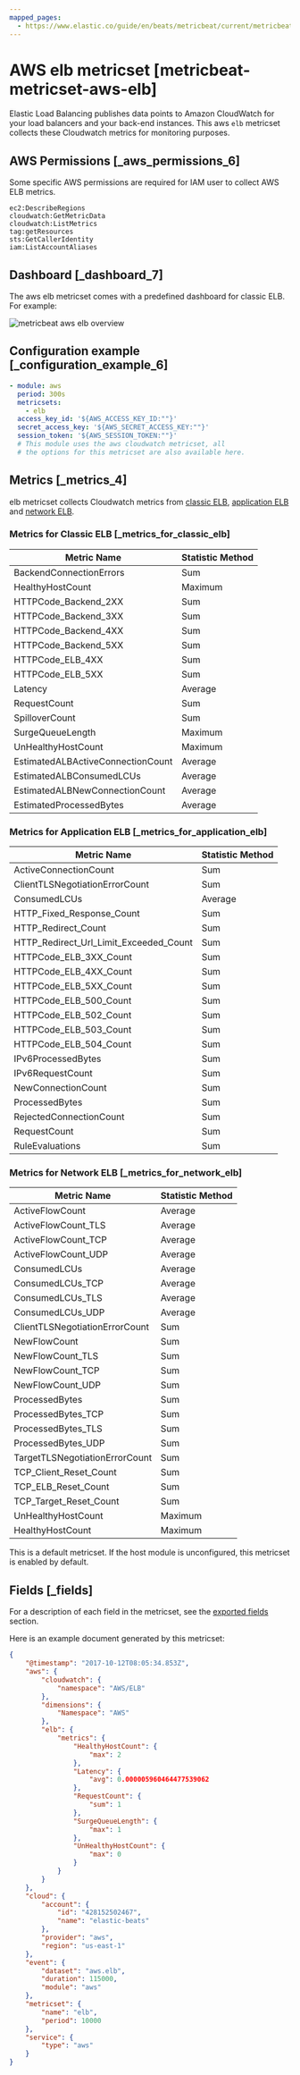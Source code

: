 ```yaml
---
mapped_pages:
  - https://www.elastic.co/guide/en/beats/metricbeat/current/metricbeat-metricset-aws-elb.html
---
```


# AWS elb metricset [metricbeat-metricset-aws-elb]

Elastic Load Balancing publishes data points to Amazon CloudWatch for your load balancers and your back-end instances. This aws `elb` metricset collects these Cloudwatch metrics for monitoring purposes.


## AWS Permissions [_aws_permissions_6]

Some specific AWS permissions are required for IAM user to collect AWS ELB metrics.

```
ec2:DescribeRegions
cloudwatch:GetMetricData
cloudwatch:ListMetrics
tag:getResources
sts:GetCallerIdentity
iam:ListAccountAliases
```


## Dashboard [_dashboard_7]

The aws elb metricset comes with a predefined dashboard for classic ELB. For example:

![metricbeat aws elb overview](images/metricbeat-aws-elb-overview.png)


## Configuration example [_configuration_example_6]

```yaml
- module: aws
  period: 300s
  metricsets:
    - elb
  access_key_id: '${AWS_ACCESS_KEY_ID:""}'
  secret_access_key: '${AWS_SECRET_ACCESS_KEY:""}'
  session_token: '${AWS_SESSION_TOKEN:""}'
  # This module uses the aws cloudwatch metricset, all
  # the options for this metricset are also available here.
```


## Metrics [_metrics_4]

elb metricset collects Cloudwatch metrics from [classic ELB](https://docs.aws.amazon.com/elasticloadbalancing/latest/classic/elb-cloudwatch-metrics.html), [application ELB](https://docs.aws.amazon.com/elasticloadbalancing/latest/application/load-balancer-cloudwatch-metrics.html) and [network ELB](https://docs.aws.amazon.com/elasticloadbalancing/latest/network/load-balancer-cloudwatch-metrics.html).


### Metrics for Classic ELB [_metrics_for_classic_elb]

| Metric Name | Statistic Method |
| --- | --- |
| BackendConnectionErrors | Sum |
| HealthyHostCount | Maximum |
| HTTPCode_Backend_2XX | Sum |
| HTTPCode_Backend_3XX | Sum |
| HTTPCode_Backend_4XX | Sum |
| HTTPCode_Backend_5XX | Sum |
| HTTPCode_ELB_4XX | Sum |
| HTTPCode_ELB_5XX | Sum |
| Latency | Average |
| RequestCount | Sum |
| SpilloverCount | Sum |
| SurgeQueueLength | Maximum |
| UnHealthyHostCount | Maximum |
| EstimatedALBActiveConnectionCount | Average |
| EstimatedALBConsumedLCUs | Average |
| EstimatedALBNewConnectionCount | Average |
| EstimatedProcessedBytes | Average |


### Metrics for Application ELB [_metrics_for_application_elb]

| Metric Name | Statistic Method |
| --- | --- |
| ActiveConnectionCount | Sum |
| ClientTLSNegotiationErrorCount | Sum |
| ConsumedLCUs | Average |
| HTTP_Fixed_Response_Count | Sum |
| HTTP_Redirect_Count | Sum |
| HTTP_Redirect_Url_Limit_Exceeded_Count | Sum |
| HTTPCode_ELB_3XX_Count | Sum |
| HTTPCode_ELB_4XX_Count | Sum |
| HTTPCode_ELB_5XX_Count | Sum |
| HTTPCode_ELB_500_Count | Sum |
| HTTPCode_ELB_502_Count | Sum |
| HTTPCode_ELB_503_Count | Sum |
| HTTPCode_ELB_504_Count | Sum |
| IPv6ProcessedBytes | Sum |
| IPv6RequestCount | Sum |
| NewConnectionCount | Sum |
| ProcessedBytes | Sum |
| RejectedConnectionCount | Sum |
| RequestCount | Sum |
| RuleEvaluations | Sum |


### Metrics for Network ELB [_metrics_for_network_elb]

| Metric Name | Statistic Method |
| --- | --- |
| ActiveFlowCount | Average |
| ActiveFlowCount_TLS | Average |
| ActiveFlowCount_TCP | Average |
| ActiveFlowCount_UDP | Average |
| ConsumedLCUs | Average |
| ConsumedLCUs_TCP | Average |
| ConsumedLCUs_TLS | Average |
| ConsumedLCUs_UDP | Average |
| ClientTLSNegotiationErrorCount | Sum |
| NewFlowCount | Sum |
| NewFlowCount_TLS | Sum |
| NewFlowCount_TCP | Sum |
| NewFlowCount_UDP | Sum |
| ProcessedBytes | Sum |
| ProcessedBytes_TCP | Sum |
| ProcessedBytes_TLS | Sum |
| ProcessedBytes_UDP | Sum |
| TargetTLSNegotiationErrorCount | Sum |
| TCP_Client_Reset_Count | Sum |
| TCP_ELB_Reset_Count | Sum |
| TCP_Target_Reset_Count | Sum |
| UnHealthyHostCount | Maximum |
| HealthyHostCount | Maximum |

This is a default metricset. If the host module is unconfigured, this metricset is enabled by default.

## Fields [_fields]

For a description of each field in the metricset, see the [exported fields](/reference/metricbeat/exported-fields-aws.md) section.

Here is an example document generated by this metricset:

```json
{
    "@timestamp": "2017-10-12T08:05:34.853Z",
    "aws": {
        "cloudwatch": {
            "namespace": "AWS/ELB"
        },
        "dimensions": {
            "Namespace": "AWS"
        },
        "elb": {
            "metrics": {
                "HealthyHostCount": {
                    "max": 2
                },
                "Latency": {
                    "avg": 0.000005960464477539062
                },
                "RequestCount": {
                    "sum": 1
                },
                "SurgeQueueLength": {
                    "max": 1
                },
                "UnHealthyHostCount": {
                    "max": 0
                }
            }
        }
    },
    "cloud": {
        "account": {
            "id": "428152502467",
            "name": "elastic-beats"
        },
        "provider": "aws",
        "region": "us-east-1"
    },
    "event": {
        "dataset": "aws.elb",
        "duration": 115000,
        "module": "aws"
    },
    "metricset": {
        "name": "elb",
        "period": 10000
    },
    "service": {
        "type": "aws"
    }
}
```
